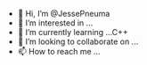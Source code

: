 - 👋 Hi, I’m @JessePneuma
- 👀 I’m interested in ...
- 🌱 I’m currently learning ...C++
- 💞️ I’m looking to collaborate on ...
- 📫 How to reach me ...

<!---
JessePneuma/JessePneuma is a ✨ special ✨ repository because its `README.md` (this file) appears on your GitHub profile.
You can click the Preview link to take a look at your changes.
--->
